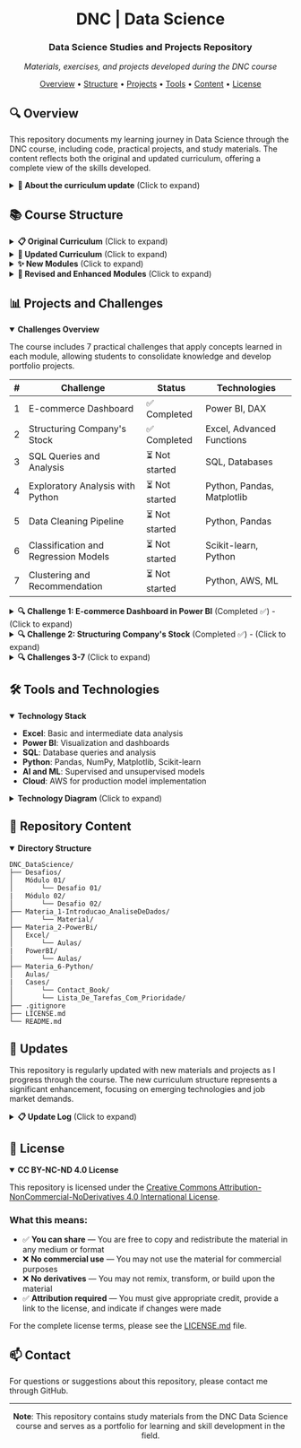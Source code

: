 <div align="center">  <h1> DNC | Data Science </div>

<div align="center">
  <h3>Data Science Studies and Projects Repository</h3>
  <p><i>Materials, exercises, and projects developed during the DNC course</i></p>
</div>

<p align="center">
  <a href="#-overview">Overview</a> •
  <a href="#-course-structure">Structure</a> •
  <a href="#-projects-and-challenges">Projects</a> •
  <a href="#-tools-and-technologies">Tools</a> •
  <a href="#-repository-content">Content</a> •
  <a href="#-license">License</a>
</p>

## 🔍 Overview

This repository documents my learning journey in Data Science through the DNC course, including code, practical projects, and study materials. The content reflects both the original and updated curriculum, offering a complete view of the skills developed.

<details>
<summary><b>🌟 About the curriculum update</b> (Click to expand)</summary>

> **Important note**: This repository is being updated to reflect the new curriculum. Materials from both versions (original and updated) will be made available as much as possible.

### Why is this update important?

1️⃣ **Market-aligned content**
- Modules completely revised to reflect industry trends and company requirements
- Focus on practical skills valued by employers

2️⃣ **Optimized course hours**
- Greater depth in Python, AI, Statistics, and Machine Learning
- Time distribution based on the relevance of topics in today's market

3️⃣ **Practical and targeted learning**
- Real company cases for immediate application of knowledge
- Updated teaching materials with the latest tools and techniques
- Projects that simulate real-world data scientist challenges
</details>

## 📚 Course Structure

<details>
<summary><b>📋 Original Curriculum</b> (Click to expand)</summary>

### Module 1: Introduction to Data Analysis
- **Database Fundamentals** (4h)
- **Intermediate Excel** (8h)
- **Power BI** (8h)
- **Challenge 1** (3h)

### Module 2: Power BI
- **Career Perspectives** (2h)
- **Intermediate Excel** (8h)
- **Challenge 2** (3h)

### Module 3: SQL for Data Analysis
- **SQL for Data Analysis** (8h)
- **Challenge 3** (3h)

### Module 4: Regression Analysis in Python
- **Introduction to Python** (12h)
- **Data Analysis with Python** (6h)
- **CRISP-DM** (11h)
- **Challenge 4** (3h)

### Module 5: Data Extraction and Processing in Python
- **Data Cleaning and Wrangling** (8h)
- **Challenge 5** (3h)

### Module 6: Classification Models
- **Regression** (7h)
- **Classification** (5h)
- **Challenge 6** (3h)

### Module 7: Clustering Models
- **Clustering** (7h)
- **Recommendation Systems** (6h)
- **Big Data** (5h)
- **Models** (3h)
- **Challenge 7** (3h)
</details>

<details>
<summary><b>🚀 Updated Curriculum</b> (Click to expand)</summary>

### Module 1: Introduction to Data Analysis
- **Introduction to Data** (2h): Fundamental concepts, data structure, and quality
- **Database Fundamentals** (4h): Database foundations and data structuring
- **Intermediate Excel** (8h): Advanced functions, formulas, pivot tables, and visualizations
- **Challenge 1** (3h): Applying knowledge to real-world problems

### Module 2: Excel
- **Career Perspectives** (2h): Professional opportunities in data analysis
- **Intermediate Excel** (8h): Advanced functions and data analysis
- **Challenge 2** (3h): Practical Excel project

### Module 3: SQL for Data Analysis
- **SQL for Data Analysis** (8h): Queries, joins, and analysis
- **Challenge 3** (3h): Practical SQL analysis project

### Module 4: Data Analysis in Python
- **Introduction to Python** (9h): Environment setup, code structuring
- **Data Analysis with Python** (6h): Advanced use of Pandas, NumPy, Matplotlib, and Seaborn
- **Descriptive Statistics** (5h): Data organization, summarization, and exploratory analysis
- **Inferential Statistics** (8h): Sampling, probability distributions, hypothesis testing
- **AI for Data Analysis** (2h): Automation with Python and SQL
- **Challenge 4** (3h): Python data analysis project

### Module 5: Data Extraction and Processing in Python
- **Data Cleaning and Wrangling** (8h): Collection, cleaning, and integration of data from multiple sources
- **Introduction to ML** (2h): Fundamentals of supervised and unsupervised learning
- **Challenge 5** (3h): Real data processing project

### Module 6: Regression and Classification
- **Regression** (8h): Implementation and evaluation of different regression types
- **Classification** (8h): Classification techniques from data collection to implementation
- **AI for Data Science** (2h): AI solutions for advanced model-related problems
- **Challenge 6** (3h): Implementation of classification and regression models

### Module 7: Clustering Models
- **Clustering** (7h): Unsupervised grouping techniques
- **Big Data** (5h): Concepts and tools for large data volumes
- **Models with AI and Cloud** (6h): Implementation of ML models using AWS
- **Challenge 7** (3h): Final clustering project
</details>

<details>
<summary><b>✨ New Modules</b> (Click to expand)</summary>

1. **Introduction to Data** (2h)
   - Fundamental concepts and data structure
   - Data quality and essential tools
   - Data professionals' routine

2. **Descriptive Statistics** (5h)
   - Data organization and summarization
   - Exploratory analysis with statistical measures
   - Data visualization techniques

3. **Inferential Statistics** (8h)
   - Sample selection and probability distributions
   - Confidence intervals and hypothesis testing
   - Analysis of relationships between variables

4. **AI for Data Analysis** (2h)
   - Analysis automation with Python and SQL
   - AI techniques applied to data analysis

5. **Introduction to ML** (2h)
   - Fundamentals of supervised and unsupervised learning
   - Data preparation for machine learning

6. **AI for Data Science** (2h)
   - AI applications for advanced models
   - Optimization of regression and classification with AI

7. **Models with AI and Cloud** (6h)
   - Implementation of ML models in AWS
   - Development of scalable pipelines
   - Integration of AI and cloud computing
</details>

<details>
<summary><b>🔄 Revised and Enhanced Modules</b> (Click to expand)</summary>

1. **Introduction to Python** (9h)
   - Development environment setup
   - Code structuring and best practices
   - List manipulation and composite variables
   - Practical projects with Pandas and NumPy

2. **Data Analysis with Python** (6h)
   - Advanced use of Pandas and NumPy
   - Visualization with Matplotlib and Seaborn
   - Pattern identification in data

3. **Data Cleaning and Wrangling** (8h)
   - Collection and integration of data from multiple sources
   - Cleaning techniques and quality assurance
   - Feature engineering for predictive modeling
   - Workflow optimization with large volumes

4. **Classification** (8h)
   - Data collection and preparation for classification
   - Model selection, training, and tuning
   - Classifier validation and implementation

5. **Regression** (8h)
   - Simple and multiple linear regression
   - Hyperparameter optimization
   - Evaluation and implementation of regression models
</details>

## 📊 Projects and Challenges

<details open>
<summary><b>Challenges Overview</b></summary>

The course includes 7 practical challenges that apply concepts learned in each module, allowing students to consolidate knowledge and develop portfolio projects.

| # | Challenge | Status | Technologies |
|---|---------|--------|-------------|
| 1 | E-commerce Dashboard | ✅ Completed | Power BI, DAX |
| 2 | Structuring Company's Stock | ✅ Completed | Excel, Advanced Functions |
| 3 | SQL Queries and Analysis | ⏳ Not started | SQL, Databases |
| 4 | Exploratory Analysis with Python | ⏳ Not started | Python, Pandas, Matplotlib |
| 5 | Data Cleaning Pipeline | ⏳ Not started | Python, Pandas |
| 6 | Classification and Regression Models | ⏳ Not started | Scikit-learn, Python |
| 7 | Clustering and Recommendation | ⏳ Not started | Python, AWS, ML |

</details>

<details>
<summary><b>🔍 Challenge 1: E-commerce Dashboard in Power BI</b> (Completed ✅) - (Click to expand) </summary> 

<br>

**Objective**: Create a Power BI dashboard to analyze e-commerce results and predict future trends.

**Description**: In this challenge, I developed an interactive Power BI dashboard to analyze e-commerce sales data. The RID190616_Desafio01.pbix file contains the developed solution, which includes:

1) **Sales analysis by period**:
   - Visualization of temporal trends
   - Performance comparison between different periods

2) **Customer segmentation**:
   - Analysis by geographic region
   - Categorization by purchasing behavior

3) **Product performance**:
   - Identification of best-selling products
   - Profit margin analysis by category

4) **Key Performance Indicators (KPIs)**:
   - Conversion rate
   - Average ticket
   - Total revenue

5) **Future forecasts**:
   - Use of Power BI predictive analysis tools
   - Sales projection for upcoming periods

**Skills developed**:
- Data import and processing in Power BI
- Creation of measures and advanced calculations with DAX
- Development of interactive visualizations
- Implementation of simple predictive models
- Presentation of business insights
</details>


<details>
<summary><b>🔍 Challenge 2: Structuring Company's Stock</b> (Completed ✅) - (Click to expand)</summary>

<br>

**Objective**: Develop complex analyses using advanced Excel features.

**Description**: In this challenge, I developed a comprehensive stock management system with strategic dashboard for LLC Electronics using advanced Excel functionalities. The solution transforms scattered inventory data into consolidated business intelligence insights with automated reporting capabilities.

1) **Advanced Excel Functions Implementation**:
   - VLOOKUP and INDEX/MATCH for data cross-referencing
   - SUMIF, COUNTIF, and AVERAGEIF for conditional calculations
   - Complex nested formulas for inventory valuation
   - Dynamic array formulas for real-time data processing

2) **Pivot Tables and Data Analysis**:
   - Multi-dimensional pivot tables for inventory categorization
   - Dynamic filtering by product categories, suppliers, and time periods
   - Calculated fields for profit margins and turnover rates
   - Pivot charts for visual trend analysis

3) **Strategic Dashboard Development**:
   - Executive summary with key performance indicators (KPIs)
   - Real-time inventory status monitoring
   - Stock level alerts and reorder point notifications
   - Supplier performance metrics visualization

4) **Business Intelligence Features**:
   - Automated data consolidation from multiple sources
   - Statistical analysis for demand forecasting
   - ABC analysis for inventory classification
   - Cost analysis and profitability tracking

5) **Key Performance Indicators (KPIs)**:
   - Inventory turnover ratio
   - Stock-out frequency
   - Carrying cost optimization
   - Supplier lead time analysis
   - Dead stock identification

6) **Data Visualization and Reporting**:
   - Interactive charts and graphs
   - Conditional formatting for visual alerts
   - Automated monthly and quarterly reports
   - Trend analysis with forecasting capabilities

**Skills developed**:
- Advanced Excel formula construction and optimization
- Pivot table mastery for multidimensional analysis
- Business Intelligence dashboard creation
- Inventory management best practices
- Data visualization and storytelling
- Statistical analysis and forecasting techniques
- Supply chain analytics and KPI development
</details>

<details>
<summary><b>🔍 Challenges 3-7</b> (Click to expand)</summary>
  
### 🔍 Challenge 3: SQL Queries and Analysis (⏳ Not started)

**Objective**: Create SQL queries to extract relevant information from relational databases.

**Description**: Development of SQL queries to solve business problems, including complex joins, subqueries, aggregation functions, and temporal data analysis.

### 🔍 Challenge 4: Exploratory Analysis with Python (⏳ Not started)

**Objective**: Conduct a complete exploratory analysis using Python and its data analysis libraries.

**Description**: Using Pandas, NumPy, Matplotlib, and Seaborn to explore a dataset, identify patterns, perform statistical tests, and present data-driven conclusions.

### 🔍 Challenge 5: Data Cleaning and Preparation (⏳ Not started)

**Objective**: Develop a complete data cleaning and preparation pipeline for analysis.

**Description**: Focus on data cleaning and wrangling techniques, including handling missing values, outlier detection, data normalization, and feature engineering.

### 🔍 Challenge 6: Classification and Regression Models (⏳ Not started)

**Objective**: Implement and evaluate classification and regression models to solve business problems.

**Description**: Development of predictive models using classification and regression algorithms, hyperparameter optimization, model performance evaluation, and results interpretation.

### 🔍 Challenge 7: Clustering and Recommendation Systems (⏳ Not started)

**Objective**: Create clustering models and recommendation systems using advanced machine learning techniques.

**Description**: Implementation of clustering algorithms for customer segmentation and development of content-based and collaborative filtering recommendation systems, plus exploration of Big Data concepts and model implementation in cloud environments.
</details>

## 🛠️ Tools and Technologies

<details open>
<summary><b>Technology Stack</b></summary>

- **Excel**: Basic and intermediate data analysis
- **Power BI**: Visualization and dashboards
- **SQL**: Database queries and analysis
- **Python**: Pandas, NumPy, Matplotlib, Scikit-learn
- **AI and ML**: Supervised and unsupervised models
- **Cloud**: AWS for production model implementation
</details>

<details>
<summary><b>Technology Diagram</b> (Click to expand)</summary>

```mermaid
graph TD
    A[Data Science] --> B[Data Analysis]
    A --> C[Machine Learning]
    A --> D[Big Data]
    
    B --> E[Excel]
    B --> F[SQL]
    B --> G[Python - Pandas/NumPy]
    B --> H[Visualization - Matplotlib/Seaborn]
    
    C --> I[Supervised Models]
    C --> J[Unsupervised Models]
    C --> K[Applied AI]
    
    I --> L[Regression]
    I --> M[Classification]
    
    J --> N[Clustering]
    J --> O[Dimensionality Reduction]
    
    D --> P[Cloud Computing - AWS]
    D --> Q[Distributed Processing]
    
    K --> R[AutoML]
    K --> S[Deep Learning]
```
</details>

## 📝 Repository Content

<details open>
<summary><b>Directory Structure</b></summary>

```
DNC_DataScience/
├── Desafios/
│   Módulo 01/
│       └── Desafio 01/
|   Módulo 02/
│       └── Desafio 02/
├── Materia_1-Introducao_AnaliseDeDados/
│       └── Material/
├── Materia_2-PowerBi/
│   Excel/
│       └── Aulas/
|   PowerBI/
│       └── Aulas/
├── Materia_6-Python/
│   Aulas/
|   Cases/
│       └── Contact_Book/
│       └── Lista_De_Tarefas_Com_Prioridade/
├── .gitignore
├── LICENSE.md
└── README.md

```
</details>

## 🔄 Updates

This repository is regularly updated with new materials and projects as I progress through the course. The new curriculum structure represents a significant enhancement, focusing on emerging technologies and job market demands.

<details>
<summary><b>📋 Update Log</b> (Click to expand)</summary>

- **July/2025**: README update
- **July/2025**: Completion of Challenge 2 - Structuring Company's Stock
- **March/2025**: README update with new dynamic structure
- **February/2025**: Completion of Challenge 1 - E-commerce Dashboard
- **February/2025**: Course start and repository setup
  
</details>

## 📜 License

<details open>
<summary><b>CC BY-NC-ND 4.0 License</b></summary>

This repository is licensed under the [Creative Commons Attribution-NonCommercial-NoDerivatives 4.0 International License](https://creativecommons.org/licenses/by-nc-nd/4.0/).

### What this means:

- ✅ **You can share** — You are free to copy and redistribute the material in any medium or format
- ❌ **No commercial use** — You may not use the material for commercial purposes
- ❌ **No derivatives** — You may not remix, transform, or build upon the material
- ✅ **Attribution required** — You must give appropriate credit, provide a link to the license, and indicate if changes were made

For the complete license terms, please see the [LICENSE.md](LICENSE.md) file.
</details>

## 📫 Contact

For questions or suggestions about this repository, please contact me through GitHub.

---

<div align="center">
  <p><b>Note</b>: This repository contains study materials from the DNC Data Science course and serves as a portfolio for learning and skill development in the field.</p>
</div>
